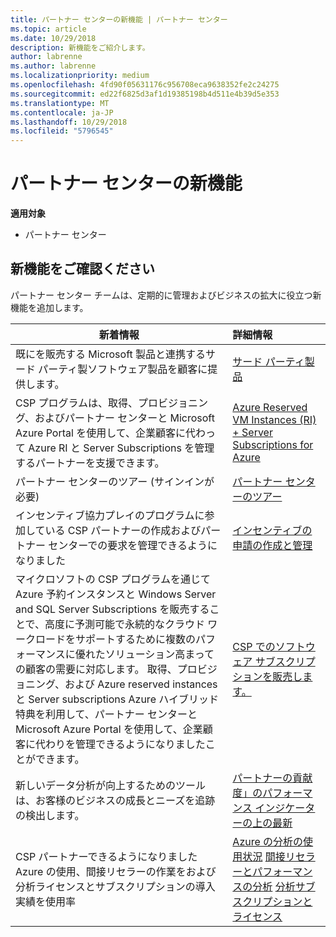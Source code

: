 ```yaml
---
title: パートナー センターの新機能 | パートナー センター
ms.topic: article
ms.date: 10/29/2018
description: 新機能をご紹介します。
author: labrenne
ms.author: labrenne
ms.localizationpriority: medium
ms.openlocfilehash: 4fd90f05631176c956708eca9638352fe2c24275
ms.sourcegitcommit: ed22f6825d3af1d19385198b4d511e4b39d5e353
ms.translationtype: MT
ms.contentlocale: ja-JP
ms.lasthandoff: 10/29/2018
ms.locfileid: "5796545"
---
```

# <a name="whats-new-in-partner-center"></a>パートナー センターの新機能

**適用対象**

-  パートナー センター

## <a name="check-out-new-features-and-capabilities"></a>新機能をご確認ください 

パートナー センター チームは、定期的に管理およびビジネスの拡大に役立つ新機能を追加します。


|**新着情報**   |**詳細情報**   |
|----------------------|:-----------------|
|既にを販売する Microsoft 製品と連携するサード パーティ製ソフトウェア製品を顧客に提供します。   | [サード パーティ製品](third-party-offers.md)|
|CSP プログラムは、取得、プロビジョニング、およびパートナー センターと Microsoft Azure Portal を使用して、企業顧客に代わって Azure RI と Server Subscriptions を管理するパートナーを支援できます。|[Azure Reserved VM Instances (RI) + Server Subscriptions for Azure](azure-ri-server-subscriptions.md)|
|パートナー センターのツアー (サインインが必要)|[パートナー センターのツアー](https://partnercenter.microsoft.com/pcv/redirect?authenticate=true&redirect=%2Fdashboard%2Foverview)|
|インセンティブ協力プレイのプログラムに参加している CSP パートナーの作成およびパートナー センターでの要求を管理できるようになりました|[インセンティブの申請の作成と管理](create-incentives-claims.md)|
|マイクロソフトの CSP プログラムを通じて Azure 予約インスタンスと Windows Server and SQL Server Subscriptions を販売することで、高度に予測可能で永続的なクラウド ワークロードをサポートするために複数のパフォーマンスに優れたソリューション高まっての顧客の需要に対応します。 取得、プロビジョニング、および Azure reserved instances と Server subscriptions Azure ハイブリッド特典を利用して、パートナー センターと Microsoft Azure Portal を使用して、企業顧客に代わりを管理できるようになりましたことができます。|[CSP でのソフトウェア サブスクリプションを販売します。](csp-software-subscriptions.md)|
|新しいデータ分析が向上するためのツールは、お客様のビジネスの成長とニーズを追跡の検出します。| [パートナーの貢献度」のパフォーマンス インジケーターの上の最新](partner-contributions.md)|
|CSP パートナーできるようになりました Azure の使用、間接リセラーの作業をおよび分析ライセンスとサブスクリプションの導入実績を使用率|[Azure の分析の使用状況](analyze-azure-usage.md)  [間接リセラーとパフォーマンスの分析](Analyze-indirect-resellers.md)    [分析サブスクリプションとライセンス](analyze-subscriptions-licenses.md)|

